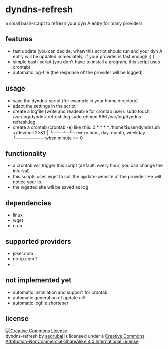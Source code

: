 dyndns-refresh
==============

a small bash-script to refresh your dyn A entry for many providers

features
--------

 - fast update (you can decide, when this script should run and your dyn A entry will be updated immediately, if your provider is fast enough ;) )
 - simple bash-script (you don't have to install a program, this script uses crontab)
 - automatic log-file (the response of the provider will be logged)

usage
-----

 - save the dyndns-script (for example in your home directory)
 - adapt the settings in the script
 - create a logfile (write and readeable for crontab user):
			sudo touch /var/log/dyndns-refresh.log
			sudo chmod 666 /var/log/dyndns-refresh.log
 - create a crontab (crontab -e) like this:
			0 * * * * /home/$user/dyndns.sh >/dev/null 2>&1
                        │ └─┴─┴─┴─ every hour, day, month, weekday
                        └───────── when minute == 0

functionality
-------------

 - a crontab will trigger this script (default: every hour; you can change the interval)
 - this scripts uses wget to call the update-website of the provider. He will notice your ip.
 - the wgetted site will be saved as log

dependencies
------------

 - linux
 - wget
 - cron

supported providers
-------------------

 - joker.com
 - no-ip.com ?
 - ...

not implemented yet
-------------------

 - automatic installation and support for crontab
 - automatic generation of update url
 - automatic logfile shortener

license
-------

<a rel="license" href="http://creativecommons.org/licenses/by-nc-sa/4.0/"><img alt="Creative Commons License" style="border-width:0" src="https://i.creativecommons.org/l/by-nc-sa/4.0/88x31.png" /></a><br /><span xmlns:dct="http://purl.org/dc/terms/" property="dct:title">dyndns-refresh</span> by <a xmlns:cc="http://creativecommons.org/ns#" href="https://github.com/sedrubal/dyndns-refresh" property="cc:attributionName" rel="cc:attributionURL">sedrubal</a> is licensed under a <a rel="license" href="http://creativecommons.org/licenses/by-nc-sa/4.0/">Creative Commons Attribution-NonCommercial-ShareAlike 4.0 International License</a>.
